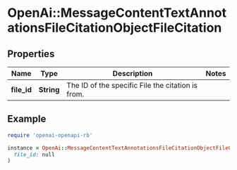 # OpenAi::MessageContentTextAnnotationsFileCitationObjectFileCitation

## Properties

| Name | Type | Description | Notes |
| ---- | ---- | ----------- | ----- |
| **file_id** | **String** | The ID of the specific File the citation is from. |  |

## Example

```ruby
require 'openai-openapi-rb'

instance = OpenAi::MessageContentTextAnnotationsFileCitationObjectFileCitation.new(
  file_id: null
)
```

